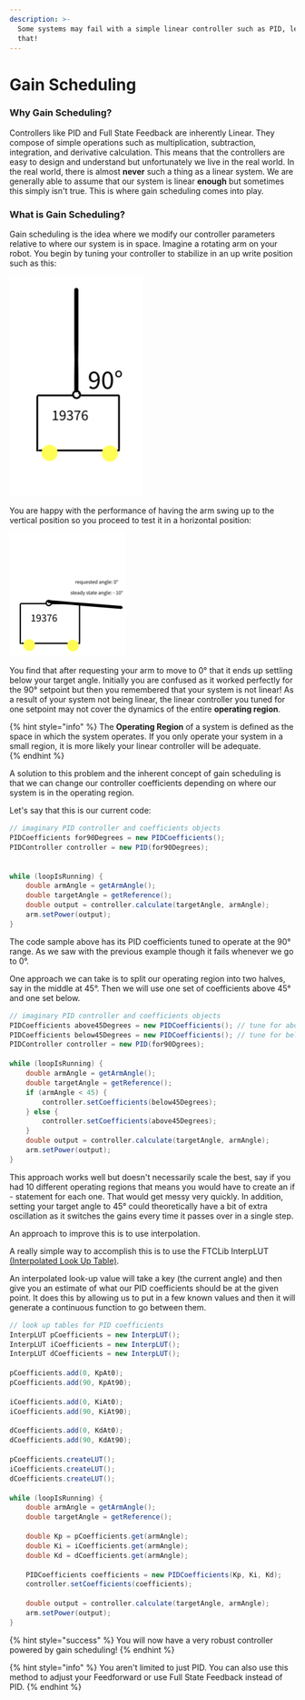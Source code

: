 ```yaml
---
description: >-
  Some systems may fail with a simple linear controller such as PID, let's fix
  that!
---
```


# Gain Scheduling

### Why Gain Scheduling? 

Controllers like PID and Full State Feedback are inherently Linear. They compose of simple operations such as multiplication, subtraction, integration, and derivative calculation. This means that the controllers are easy to design and understand but unfortunately we live in the real world. In the real world, there is almost **never** such a thing as a linear system. We are generally able to assume that our system is linear **enough** but sometimes this simply isn't true. This is where gain scheduling comes into play. 

### What is Gain Scheduling? 

Gain scheduling is the idea where we modify our controller parameters relative to where our system is in space. Imagine a rotating arm on your robot. You begin by tuning your controller to stabilize in an up write position such as this:

 ![](<../.gitbook/assets/Untitled drawing (5) (1).png>)

You are happy with the performance of having the arm swing up to the vertical position so you proceed to test it in a horizontal position:

![](<../.gitbook/assets/Untitled drawing (6).png>)

You find that after requesting your arm to move to 0° that it ends up settling below your target angle. Initially you are confused as it worked perfectly for the 90° setpoint but then you remembered that your system is not linear!  As a result of your system not being linear, the linear controller you tuned for one setpoint may not cover the dynamics of the entire **operating region**. 

{% hint style="info" %}
The **Operating Region** of a system is defined as the space in which the system operates. If you only operate your system in a small region, it is more likely your linear controller will be adequate.  
{% endhint %}

A solution to this problem and the inherent concept of gain scheduling is that we can change our controller coefficients depending on where our system is in the operating region. 

Let's say that this is our current code: 

```java
// imaginary PID controller and coefficients objects 
PIDCoefficients for90Degrees = new PIDCoefficients(); 
PIDController controller = new PID(for90Degrees);  


while (loopIsRunning) {
    double armAngle = getArmAngle();
    double targetAngle = getReference();
    double output = controller.calculate(targetAngle, armAngle);
    arm.setPower(output); 
}
```

The code sample above has its PID coefficients tuned to operate at the 90° range. As we saw with the previous example though it fails whenever we go to 0°.  

One approach we can take is to split our operating region into two halves, say in the middle at 45°. Then we will use one set of coefficients above 45° and one set below. 

```java
// imaginary PID controller and coefficients objects 
PIDCoefficients above45Degrees = new PIDCoefficients(); // tune for above
PIDCoefficients below45Degrees = new PIDCoefficients(); // tune for below 
PIDController controller = new PID(for90Dgrees);  

while (loopIsRunning) {
    double armAngle = getArmAngle();
    double targetAngle = getReference();
    if (armAngle < 45) {
        controller.setCoefficients(below45Degrees);
    } else {
        controller.setCoefficients(above45Degrees); 
    }
    double output = controller.calculate(targetAngle, armAngle);
    arm.setPower(output); 
}
```

This approach works well but doesn't necessarily scale the best, say if you had 10 different operating regions that means you would have to create an if - statement for each one. That would get messy very quickly. In addition,  setting your target angle to 45° could theoretically have a bit of extra oscillation as it switches the gains every time it passes over in a single step. 

An approach to improve this is to use interpolation. 

A really simple way to accomplish this is to use the FTCLib InterpLUT [(Interpolated Look Up Table)](https://docs.ftclib.org/ftclib/v/v1.2.0/features/util#interplut-interpolated-look-up-table). 

An interpolated look-up value will take a key (the current angle) and then give you an estimate of what our PID coefficients should be at the given point. It does this by allowing us to put in a few known values and then it will generate a continuous function to go between them. 

```java
// look up tables for PID coefficients 
InterpLUT pCoefficients = new InterpLUT();
InterpLUT iCoefficients = new InterpLUT();
InterpLUT dCoefficients = new InterpLUT();

pCoefficients.add(0, KpAt0);
pCoefficients.add(90, KpAt90);

iCoefficients.add(0, KiAt0);
iCoefficients.add(90, KiAt90);

dCoefficients.add(0, KdAt0);
dCoefficients.add(90, KdAt90);

pCoefficients.createLUT();
iCoefficients.createLUT();
dCoefficients.createLUT();

while (loopIsRunning) {
    double armAngle = getArmAngle();
    double targetAngle = getReference();
    
    double Kp = pCoefficients.get(armAngle);
    double Ki = iCoefficients.get(armAngle);
    double Kd = dCoefficients.get(armAngle);
    
    PIDCoefficients coefficients = new PIDCoefficients(Kp, Ki, Kd);
    controller.setCoefficients(coefficients); 
    
    double output = controller.calculate(targetAngle, armAngle);
    arm.setPower(output); 
}


```

{% hint style="success" %}
You will now have a very robust controller powered by gain scheduling! 
{% endhint %}

{% hint style="info" %}
You aren't limited to just PID. You can also use this method to adjust your Feedforward or use Full State Feedback instead of PID. 
{% endhint %}
